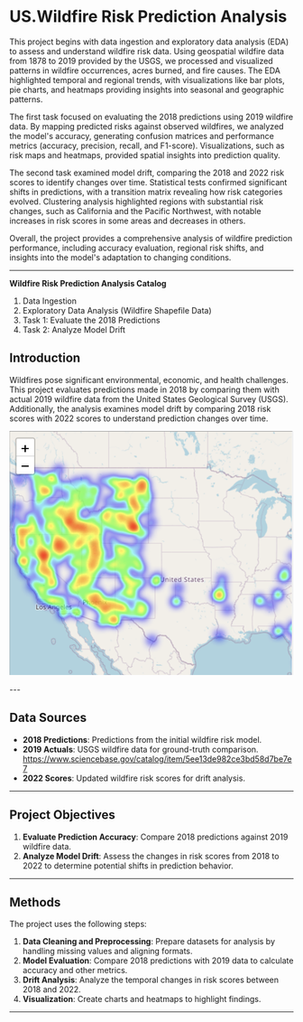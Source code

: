 # US.Wildfire Risk Prediction Analysis

This project begins with data ingestion and exploratory data analysis (EDA) to assess and understand wildfire risk data. Using geospatial wildfire data from 1878 to 2019 provided by the USGS, we processed and visualized patterns in wildfire occurrences, acres burned, and fire causes. The EDA highlighted temporal and regional trends, with visualizations like bar plots, pie charts, and heatmaps providing insights into seasonal and geographic patterns.

The first task focused on evaluating the 2018 predictions using 2019 wildfire data. By mapping predicted risks against observed wildfires, we analyzed the model's accuracy, generating confusion matrices and performance metrics (accuracy, precision, recall, and F1-score). Visualizations, such as risk maps and heatmaps, provided spatial insights into prediction quality.

The second task examined model drift, comparing the 2018 and 2022 risk scores to identify changes over time. Statistical tests confirmed significant shifts in predictions, with a transition matrix revealing how risk categories evolved. Clustering analysis highlighted regions with substantial risk changes, such as California and the Pacific Northwest, with notable increases in risk scores in some areas and decreases in others.

Overall, the project provides a comprehensive analysis of wildfire prediction performance, including accuracy evaluation, regional risk shifts, and insights into the model's adaptation to changing conditions.

---

**Wildfire Risk Prediction Analysis Catalog**

1. Data Ingestion
2. Exploratory Data Analysis (Wildfire Shapefile Data)
3. Task 1: Evaluate the 2018 Predictions
4. Task 2: Analyze Model Drift

## Introduction

Wildfires pose significant environmental, economic, and health challenges. This project evaluates predictions made in 2018 by comparing them with actual 2019 wildfire data from the United States Geological Survey (USGS). Additionally, the analysis examines model drift by comparing 2018 risk scores with 2022 scores to understand prediction changes over time.

<p align="center">
  <img src="heatmap.png" alt="Logo">
</p>
---

## Data Sources

- **2018 Predictions**: Predictions from the initial wildfire risk model.
- **2019 Actuals**: USGS wildfire data for ground-truth comparison. https://www.sciencebase.gov/catalog/item/5ee13de982ce3bd58d7be7e7
- **2022 Scores**: Updated wildfire risk scores for drift analysis.

---

## Project Objectives

1. **Evaluate Prediction Accuracy**: Compare 2018 predictions against 2019 wildfire data.
2. **Analyze Model Drift**: Assess the changes in risk scores from 2018 to 2022 to determine potential shifts in prediction behavior.

---

## Methods

The project uses the following steps:
1. **Data Cleaning and Preprocessing**: Prepare datasets for analysis by handling missing values and aligning formats.
2. **Model Evaluation**: Compare 2018 predictions with 2019 data to calculate accuracy and other metrics.
3. **Drift Analysis**: Analyze the temporal changes in risk scores between 2018 and 2022.
4. **Visualization**: Create charts and heatmaps to highlight findings.

---
